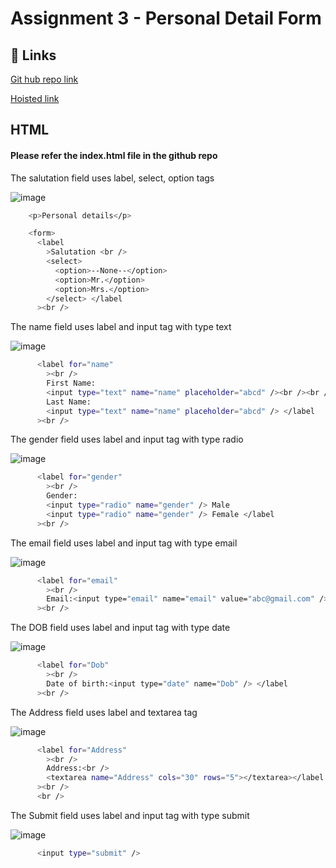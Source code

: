 
# Assignment 3 - Personal Detail Form



## 🔗 Links
[Git hub repo link](https://github.com/manasa8910/personal-detail-form)

[Hoisted link](https://manasa8910.github.io/personal-detail-form/)


## HTML

#### Please refer the index.html file in the github repo


The salutation field uses label, select, option tags

![image](https://github.com/manasa8910/personal-detail-form/assets/67619299/79169d66-b9d3-45cd-b763-c32abbe35e42)


```bash
    <p>Personal details</p>

    <form>
      <label
        >Salutation <br />
        <select>
          <option>--None--</option>
          <option>Mr.</option>
          <option>Mrs.</option>
        </select> </label
      ><br />
```

The name field uses label and input tag with type text

![image](https://github.com/manasa8910/personal-detail-form/assets/67619299/b7a00ae0-173e-4781-8b29-e15f6db3ac4e)

```bash
      <label for="name"
        ><br />
        First Name:
        <input type="text" name="name" placeholder="abcd" /><br /><br />
        Last Name:
        <input type="text" name="name" placeholder="abcd" /> </label
      ><br />
```

The gender field uses label and input tag with type radio

![image](https://github.com/manasa8910/personal-detail-form/assets/67619299/f8402774-5c1e-41d3-be9d-ce7753791ae8)

```bash
      <label for="gender"
        ><br />
        Gender:
        <input type="radio" name="gender" /> Male
        <input type="radio" name="gender" /> Female </label
      ><br />
```

The email field uses label and input tag with type email

![image](https://github.com/manasa8910/personal-detail-form/assets/67619299/705d1894-bfec-4274-92ec-e3e0cb399121)

```bash
      <label for="email"
        ><br />
        Email:<input type="email" name="email" value="abc@gmail.com" /> </label
      ><br />
```

The DOB field uses label and input tag with type date

![image](https://github.com/manasa8910/personal-detail-form/assets/67619299/41f9f6ab-cc02-408a-a37c-d568d0cd364f)

```bash
      <label for="Dob"
        ><br />
        Date of birth:<input type="date" name="Dob" /> </label
      ><br />
```

The Address field uses label and textarea tag

![image](https://github.com/manasa8910/personal-detail-form/assets/67619299/44348d1f-36f9-45b9-a8f1-da092ae35eb0)

```bash
      <label for="Address"
        ><br />
        Address:<br />
        <textarea name="Address" cols="30" rows="5"></textarea></label
      ><br />
      <br />
```

The Submit field uses label and input tag with type submit

![image](https://github.com/manasa8910/personal-detail-form/assets/67619299/730310f9-1025-4d21-9c82-41d1acd92250)

```bash
      <input type="submit" />
```
